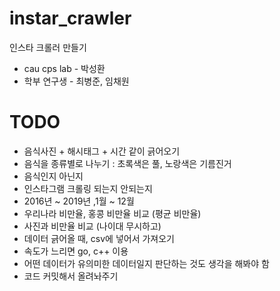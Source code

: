 # instar_crawler

인스타 크롤러 만들기

  - cau cps lab - 박성환
  - 학부 연구생 - 최병준, 임채원

# TODO

  - 음식사진 + 해시태그 + 시간 같이 긁어오기
  - 음식을 종류별로 나누기 : 초록색은 풀, 노랑색은 기름진거
  - 음식인지 아닌지
  - 인스타그램 크롤링 되는지 안되는지
  - 2016년 ~ 2019년 ,1월 ~ 12월
  - 우리나라 비만율, 홍콩 비만율 비교 (평균 비만율)
  - 사진과 비만율 비교 (나이대 무시하고)
  - 데이터 긁어올 때, csv에 넣어서 가져오기
  - 속도가 느리면 go, c++ 이용
  - 어떤 데이터가 유의미한 데이터일지 판단하는 것도 생각을 해봐야 함 
  - 코드 커밋해서 올려놔주기
